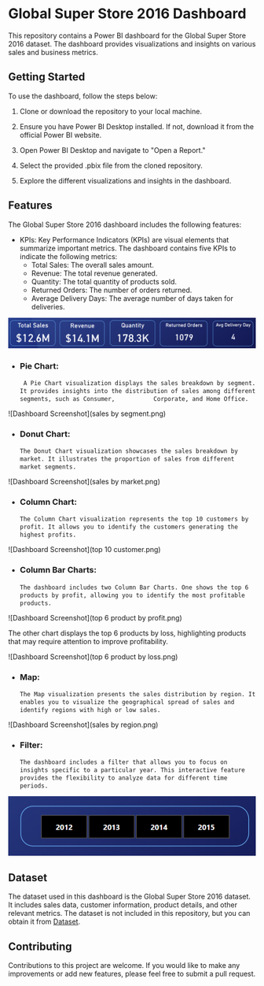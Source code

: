 
# Global Super Store 2016 Dashboard

This repository contains a Power BI dashboard for the Global Super Store 2016 dataset. The dashboard provides visualizations and insights on various sales and business metrics.

## Getting Started

To use the dashboard, follow the steps below:

1. Clone or download the repository to your local machine.

2. Ensure you have Power BI Desktop installed. If not, download it from the official Power BI website.

3. Open Power BI Desktop and navigate to "Open a Report."

4. Select the provided .pbix file from the cloned repository.

5. Explore the different visualizations and insights in the dashboard.

## Features

The Global Super Store 2016 dashboard includes the following features:

- KPIs: Key Performance Indicators (KPIs) are visual elements that summarize important metrics. The dashboard contains five KPIs to indicate the following metrics:
  - Total Sales: The overall sales amount.
  - Revenue: The total revenue generated.
  - Quantity: The total quantity of products sold.
  - Returned Orders: The number of orders returned.
  - Average Delivery Days: The average number of days taken for deliveries.

![Dashboard Screenshot](kpi's.png)

- ### Pie Chart:
       A Pie Chart visualization displays the sales breakdown by segment. It provides insights into the distribution of sales among different segments, such as Consumer,           Corporate, and Home Office.

![Dashboard Screenshot](sales by segment.png)

- ### Donut Chart: 
      The Donut Chart visualization showcases the sales breakdown by market. It illustrates the proportion of sales from different market segments.

![Dashboard Screenshot](sales by market.png)

- ### Column Chart:
      The Column Chart visualization represents the top 10 customers by profit. It allows you to identify the customers generating the highest profits.

![Dashboard Screenshot](top 10 customer.png)

- ### Column Bar Charts: 
      The dashboard includes two Column Bar Charts. One shows the top 6 products by profit, allowing you to identify the most profitable products. 
      
![Dashboard Screenshot](top 6 product by profit.png)
      
   The other chart displays the top 6 products by loss, highlighting products that may require attention to improve profitability.

![Dashboard Screenshot](top 6 product by loss.png)

- ### Map: 
      The Map visualization presents the sales distribution by region. It enables you to visualize the geographical spread of sales and identify regions with high or low sales.

![Dashboard Screenshot](sales by region.png)

- ### Filter: 
      The dashboard includes a filter that allows you to focus on insights specific to a particular year. This interactive feature provides the flexibility to analyze data for different time periods.

![Dashboard Screenshot](filter.png)

## Dataset

The dataset used in this dashboard is the Global Super Store 2016 dataset. It includes sales data, customer information, product details, and other relevant metrics. The dataset is not included in this repository, but you can obtain it from [Dataset](https://www.youtube.com/redirect?event=video_description&redir_token=QUFFLUhqbU80b0pyQzdpRlFmRWNwenhLYS05Tm51RUFFd3xBQ3Jtc0ttMThBb0VMTnNDRXpSeG9YSE1uNXJuWUdNX0ptOFN4ckdBdmlPZ0dSWTVKUjBKdGV5Y1NfU1k3RXMySEdUazlZb05UUTFMTnpDVHF4Z05feUlXUHZYZXd4cUp6RjUyZ3BrekJ6V1FVT2xkREs0NXNjMA&q=https%3A%2F%2Fpowerbidocs.com%2Fwp-content%2Fuploads%2F2021%2F01%2Fglobal_superstore_2016.xlsx&v=et8tAUTwcvY).

## Contributing

Contributions to this project are welcome. If you would like to make any improvements or add new features, please feel free to submit a pull request.


